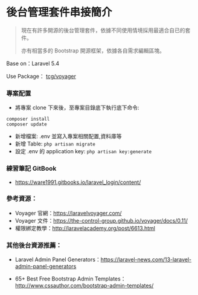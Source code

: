 # 後台管理套件串接簡介

>現在有許多開源的後台管理套件，依據不同使用情境採用最適合自已的套件。
>
>亦有相當多的 Bootstrap 開源框架，依據各自需求編輯區塊。

Base on：Laravel 5.4

Use Package： [tcg/voyager](https://github.com/the-control-group/voyager "Voyager - The Missing Laravel Admin")

### 專案配置
* 將專案 clone 下來後，至專案目錄底下執行底下命令:
```
composer install
composer update
```
* 新增檔案: .env 並寫入專案相關配置,資料庫等
* 新增 Table: ```php artisan migrate```
* 設定 .env 的 application key: ```php artisan key:generate```

### 練習筆記 GitBook
* https://ware1991.gitbooks.io/laravel_login/content/

### 參考資源：
* Voyager 官網：https://laravelvoyager.com/
* Voyager 文件：https://the-control-group.github.io/voyager/docs/0.11/
* 權限綁定教學：http://laravelacademy.org/post/6613.html

### 其他後台資源推薦：
* Laravel Admin Panel Generators：https://laravel-news.com/13-laravel-admin-panel-generators

* 65+ Best Free Bootstrap Admin Templates：http://www.cssauthor.com/bootstrap-admin-templates/
